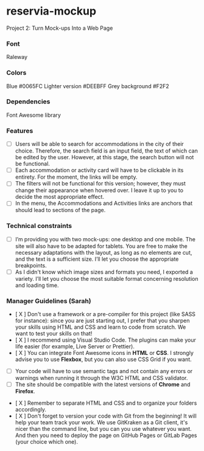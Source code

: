 # reservia-mockup
Project 2: Turn Mock-ups Into a Web Page

### Font
Raleway

### Colors
Blue #0065FC
Lighter version #DEEBFF
Grey background #F2F2

### Dependencies
Font Awesome library

### Features
- [ ] Users will be able to search for accommodations in the city of their choice. Therefore, the search field is an input field, the text of which can be edited by the user. However, at this stage, the search button will not be functional.
- [ ] Each accommodation or activity card will have to be clickable in its entirety. For the moment, the links will be empty.
- [ ] The filters will not be functional for this version; however, they must change their appearance when hovered over. I leave it up to you to decide the most appropriate effect.
- [ ] In the menu, the Accommodations and Activities links are anchors that should lead to sections of the page.

### Technical constraints
- [ ] I’m providing you with two mock-ups: one desktop and one mobile. The site will also have to be adapted for tablets. You are free to make the necessary adaptations with the layout, as long as no elements are cut, and the text is a sufficient size. I’ll let you choose the appropriate breakpoints.
- [ ] As I didn't know which image sizes and formats you need, I exported a variety. I’ll let you choose the most suitable format concerning resolution and loading time.

### Manager Guidelines (Sarah)
- [ X ] Don't use a framework or a pre-compiler for this project (like SASS for instance): since you are just starting out, I prefer that  you sharpen your skills using HTML and CSS and learn to code from scratch. We want to test your skills on that!
- [ X ] I recommend using Visual Studio Code. The plugins can make your life easier (for example, Live Server or Prettier).
- [ X ] You can integrate Font Awesome icons in **HTML** or **CSS**. I strongly advise you to use **Flexbox**, but you can also use CSS Grid if you want.
- [ ] Your code will have to use semantic tags and not contain any errors or warnings when running it through the W3C HTML and CSS validator.
- [ ] The site should be compatible with the latest versions of **Chrome** and **Firefox**.
- [ X ] Remember to separate HTML and CSS and to organize your folders accordingly.
- [ X ] Don't forget to version your code with Git from the beginning! It will help your team track your work. We use GitKraken as a Git client, it's nicer than the command line, but you can you use whatever you want. And then you need to deploy the page on GitHub Pages or GitLab Pages (your choice which one).
